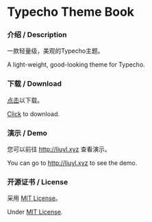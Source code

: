 # Typecho Theme Book

### 介绍 / Description

一款轻量级，美观的Typecho主题。

A light-weight, good-looking theme for Typecho.

### 下载 / Download

[点击](https://github.com/yongleliu/typecho-theme-book/archive/master.zip)以下载。

[Click](https://github.com/yongleliu/typecho-theme-book/archive/master.zip) to download.

### 演示 / Demo

您可以前往 <http://liuyl.xyz> 查看演示。

You can go to <http://liuyl.xyz> to see the demo.

### 开源证书 / License

采用 [MIT License](https://github.com/yongleliu/typecho-theme-book/blob/master/LICENSE)。

Under [MIT License](https://github.com/yongleliu/typecho-theme-book/blob/master/LICENSE).

